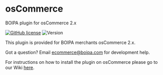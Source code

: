 # osCommerce
BOIPA plugin for osCommerce 2.x

[![GitHub license](https://img.shields.io/github/license/BOIPA/osCommerce)](https://github.com/BOIPA/osCommerce/blob/master/LICENSE)
![Version](https://img.shields.io/badge/version-1.1.0-informational)

This plugin is provided for BOIPA merchants osCommerce 2.x.

Got a question? Email ecommerce@boipa.com for development help.

For instructions on how to install the plugin on osCommerce please go to our Wiki [here](https://github.com/BOIPA/osCommerce/wiki/Installation-of-BOIPA-Plugin-for-osCommerce).
